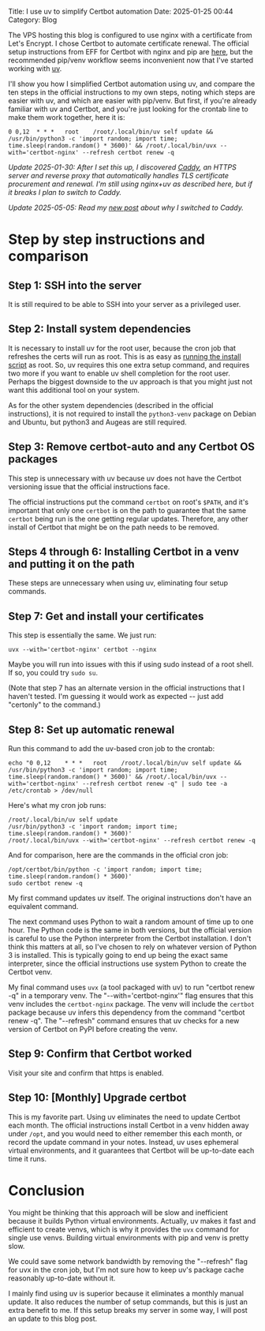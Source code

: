 Title: I use uv to simplify Certbot automation
Date: 2025-01-25 00:44
Category: Blog

The VPS hosting this blog is configured to use nginx with a certificate from Let's Encrypt.
I chose Certbot to automate certificate renewal.
The official setup instructions from EFF for Certbot with nginx and pip are [here](https://certbot.eff.org/instructions?ws=nginx&os=pip), but the recommended pip/venv workflow seems inconvenient now that I've started working with [uv](https://docs.astral.sh/uv/).

I'll show you how I simplified Certbot automation using uv, and compare the ten steps in the official instructions to my own steps, noting which steps are easier with uv, and which are easier with pip/venv.
But first, if you're already familiar with uv and Certbot, and you're just looking for the crontab line to make them work together, here it is:

```
0 0,12	* * *	root	/root/.local/bin/uv self update && /usr/bin/python3 -c 'import random; import time; time.sleep(random.random() * 3600)' && /root/.local/bin/uvx --with='certbot-nginx' --refresh certbot renew -q
```

_Update 2025-01-30: After I set this up, I discovered [Caddy](https://caddyserver.com/), an HTTPS server and reverse proxy that automatically handles TLS certificate procurement and renewal.
I'm still using nginx+uv as described here, but if it breaks I plan to switch to Caddy._

_Update 2025-05-05: Read my [new post]({filename}/i-switched-to-caddy.md) about why I switched to Caddy._

# Step by step instructions and comparison

## Step 1: SSH into the server

It is still required to be able to SSH into your server as a privileged user.

## Step 2: Install system dependencies

It is necessary to install uv for the root user, because the cron job that refreshes the certs will run as root.
This is as easy as [running the install script](https://docs.astral.sh/uv/getting-started/installation/) as root.
So, uv requires this one extra setup command, and requires two more if you want to enable uv shell completion for the root user.
Perhaps the biggest downside to the uv approach is that you might just not want this additional tool on your system.

As for the other system dependencies (described in the official instructions), it is not required to install the `python3-venv` package on Debian and Ubuntu, but python3 and Augeas are still required.

## Step 3: Remove certbot-auto and any Certbot OS packages

This step is unnecessary with uv because uv does not have the Certbot versioning issue that the official instructions face.

The official instructions put the command `certbot` on root's `$PATH`, and it's important that only one `certbot` is on the path to guarantee that the same `certbot` being run is the one getting regular updates.
Therefore, any other install of Certbot that might be on the path needs to be removed.

## Steps 4 through 6: Installing Certbot in a venv and putting it on the path

These steps are unnecessary when using uv, eliminating four setup commands.

## Step 7: Get and install your certificates

This step is essentially the same. We just run:

```
uvx --with='certbot-nginx' certbot --nginx
```

Maybe you will run into issues with this if using sudo instead of a root shell.
If so, you could try `sudo su`.

(Note that step 7 has an alternate version in the official instructions that I haven't tested. I'm guessing it would work as expected -- just add "certonly" to the command.)

## Step 8: Set up automatic renewal

Run this command to add the uv-based cron job to the crontab:

```
echo "0 0,12	* * *	root	/root/.local/bin/uv self update && /usr/bin/python3 -c 'import random; import time; time.sleep(random.random() * 3600)' && /root/.local/bin/uvx --with='certbot-nginx' --refresh certbot renew -q" | sudo tee -a /etc/crontab > /dev/null
```

Here's what my cron job runs:

```
/root/.local/bin/uv self update
/usr/bin/python3 -c 'import random; import time; time.sleep(random.random() * 3600)'
/root/.local/bin/uvx --with='certbot-nginx' --refresh certbot renew -q
```

And for comparison, here are the commands in the official cron job:

```
/opt/certbot/bin/python -c 'import random; import time; time.sleep(random.random() * 3600)'
sudo certbot renew -q
```

My first command updates uv itself.
The original instructions don't have an equivalent command.

The next command uses Python to wait a random amount of time up to one hour.
The Python code is the same in both versions, but the official version is careful to use the Python interpreter from the Certbot installation.
I don't think this matters at all, so I've chosen to rely on whatever version of Python 3 is installed.
This is typically going to end up being the exact same interpreter, since the official instructions use system Python to create the Certbot venv.

My final command uses `uvx` (a tool packaged with uv) to run "certbot renew -q" in a temporary venv. The "--with='certbot-nginx'" flag ensures that this venv includes the `certbot-nginx` package. The venv will include the `certbot` package because uv infers this dependency from the command "certbot renew -q". The "--refresh" command ensures that uv checks for a new version of Certbot on PyPI before creating the venv.

## Step 9: Confirm that Certbot worked

Visit your site and confirm that https is enabled.

## Step 10: [Monthly] Upgrade certbot

This is my favorite part.
Using uv eliminates the need to update Certbot each month. The official instructions install Certbot in a venv hidden away under `/opt`, and you would need to either remember this each month, or record the update command in your notes.
Instead, uv uses ephemeral virtual environments, and it guarantees that Certbot will be up-to-date each time it runs.

# Conclusion

You might be thinking that this approach will be slow and inefficient because it builds Python virtual environments.
Actually, uv makes it fast and efficient to create venvs, which is why it provides the `uvx` command for single use venvs.
Building virtual environments with pip and venv is pretty slow.

We could save some network bandwidth by removing the "--refresh" flag for uvx in the cron job, but I'm not sure how to keep uv's package cache reasonably up-to-date without it.

I mainly find using uv is superior because it eliminates a monthly manual update.
It also reduces the number of setup commands, but this is just an extra benefit to me.
If this setup breaks my server in some way, I will post an update to this blog post.
